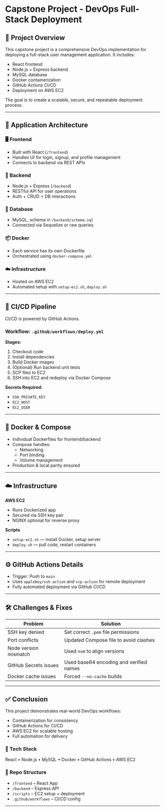 # Capstone Project - DevOps Full-Stack Deployment

## 📌 Project Overview

This capstone project is a comprehensive DevOps implementation for deploying a full-stack user management application. It includes:

- React frontend
- Node.js + Express backend
- MySQL database
- Docker containerization
- GitHub Actions CI/CD
- Deployment on AWS EC2

The goal is to create a scalable, secure, and repeatable deployment process.

---

## 🧱 Application Architecture

### 🖥 Frontend
- Built with React (`/frontend`)
- Handles UI for login, signup, and profile management
- Connects to backend via REST APIs

### 🧪 Backend
- Node.js + Express (`/backend`)
- RESTful API for user operations
- Auth + CRUD + DB interactions

### 💾 Database
- MySQL, schema in `/backend/schema.sql`
- Connected via Sequelize or raw queries

### 📦 Docker
- Each service has its own Dockerfile
- Orchestrated using `docker-compose.yml`

### ☁️ Infrastructure
- Hosted on AWS EC2
- Automated setup with `setup-ec2.sh`, `deploy.sh`

---

## 🔁 CI/CD Pipeline

CI/CD is powered by GitHub Actions.

### Workflow: `.github/workflows/deploy.yml`

**Stages:**
1. Checkout code
2. Install dependencies
3. Build Docker images
4. (Optional) Run backend unit tests
5. SCP files to EC2
6. SSH into EC2 and redeploy via Docker Compose

**Secrets Required:**
- `SSH_PRIVATE_KEY`
- `EC2_HOST`
- `EC2_USER`

---

## 🐳 Docker & Compose

- Individual Dockerfiles for frontend/backend
- Compose handles:
  - Networking
  - Port binding
  - Volume management
- Production & local parity ensured

---

## ☁️ Infrastructure

**AWS EC2**
- Runs Dockerized app
- Secured via SSH key pair
- NGINX optional for reverse proxy

**Scripts**
- `setup-ec2.sh` — install Docker, setup server
- `deploy.sh` — pull code, restart containers

---

## ⚙️ GitHub Actions Details

- Trigger: Push to `main`
- Uses `appleboy/ssh-action` and `scp-action` for remote deployment
- Fully automated deployment via GitHub CI/CD

---

## 🛠️ Challenges & Fixes

| Problem | Solution |
|--------|----------|
| SSH key denied | Set correct `.pem` file permissions |
| Port conflicts | Updated Compose file to avoid clashes |
| Node version mismatch | Used `nvm` to align versions |
| GitHub Secrets issues | Used base64 encoding and verified names |
| Docker cache issues | Forced `--no-cache` builds |

---

## ✅ Conclusion

This project demonstrates real-world DevOps workflows:
- Containerization for consistency
- GitHub Actions for CI/CD
- AWS EC2 for scalable hosting
- Full automation for delivery

### 🧰 Tech Stack
React • Node.js • MySQL • Docker • GitHub Actions • AWS EC2

### 📁 Repo Structure
- `/frontend` – React App
- `/backend` – Express API
- `/scripts` – EC2 setup + deployment
- `.github/workflows` – CI/CD config

---


